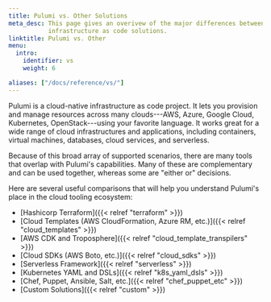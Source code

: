 ```yaml
---
title: Pulumi vs. Other Solutions
meta_desc: This page gives an overivew of the major differences between Pulumi and
           infrastructure as code solutions.
linktitle: Pulumi vs. Other
menu:
  intro:
    identifier: vs
    weight: 6

aliases: ["/docs/reference/vs/"]
---
```


Pulumi is a cloud-native infrastructure as code project. It lets you provision and manage resources across many clouds---AWS, Azure, Google Cloud, Kubernetes, OpenStack---using your favorite language. It works great for a wide range of
cloud infrastructures and applications, including containers, virtual machines, databases, cloud services, and serverless.

Because of this broad array of supported scenarios, there are many tools that overlap with Pulumi's capabilities. Many
of these are complementary and can be used together, whereas some are "either or" decisions.

Here are several useful comparisons that will help you understand Pulumi's place in the cloud tooling ecosystem:

* [Hashicorp Terraform]({{< relref "terraform" >}})
* [Cloud Templates (AWS CloudFormation, Azure RM, etc.)]({{< relref "cloud_templates" >}})
* [AWS CDK and Troposphere]({{< relref "cloud_template_transpilers" >}})
* [Cloud SDKs (AWS Boto, etc.)]({{< relref "cloud_sdks" >}})
* [Serverless Framework]({{< relref "serverless" >}})
* [Kubernetes YAML and DSLs]({{< relref "k8s_yaml_dsls" >}})
* [Chef, Puppet, Ansible, Salt, etc.]({{< relref "chef_puppet_etc" >}})
* [Custom Solutions]({{< relref "custom" >}})
